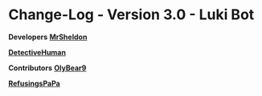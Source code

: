 # Change-Log - Version 3.0 - Luki Bot

**Developers**
[**MrSheldon**](https://github.com/mrsheldon)

[**DetectiveHuman**](https://github.com/DetectiveHuman)

**Contributors**
[**OlyBear9**](https://github.com/olybear9)

[**RefusingsPaPa**](https://github.com/RefusingsPaPa)
